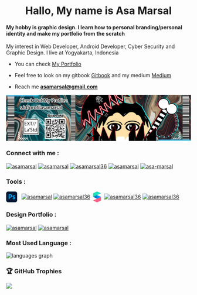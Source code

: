 <h1 align="center">Hallo, My name is Asa Marsal</h1>

#### My hobby is graphic design. I learn how to personal branding/personal identity and make my portfolio from the scratch
My interest in Web Developer, Android Developer, Cyber Security and Graphic Design. I live at Yogyakarta, Indonesia

- You can check [My Portfolio](https://s.id/profilasamarsal)
- Feel free to look on my gitbook [Gitbook](https://asamarsal.gitbook.io) and my medium [Medium](https://medium.com/@asamarsal)

- Reach me **asamarsal@gmail.com**

<img align='center' src='https://github.com/asamarsal/asamarsal/blob/main/img/finalgitbarz.gif' width='900"'>

#### <h3 align="left">Connect with me :</h3>
<p align="left">
<a href="https://instagram.com/asamarsal" target="blank"><img align="center" src="https://raw.githubusercontent.com/rahuldkjain/github-profile-readme-generator/master/src/images/icons/Social/instagram.svg" alt="asamarsal" height="30" width="40" /></a>
<a href="https://linkedin.com/in/asamarsal" target="blank"><img align="center" src="https://raw.githubusercontent.com/rahuldkjain/github-profile-readme-generator/master/src/images/icons/Social/linked-in-alt.svg" alt="asamarsal" height="30" width="40" /></a>
<a href="https://www.youtube.com/c/asamarsal36" target="blank"><img align="center" src="https://raw.githubusercontent.com/rahuldkjain/github-profile-readme-generator/master/src/images/icons/Social/youtube.svg" alt="asamarsal36" height="30" width="40" /></a>
<a href="https://twitter.com/asamarsal" target="blank"><img align="center" src="https://raw.githubusercontent.com/rahuldkjain/github-profile-readme-generator/master/src/images/icons/Social/twitter.svg" alt="asamarsal" height="30" width="40" /></a>
<a href="https://stackoverflow.com/users/22789915/asa-marsal" target="blank"><img align="center" src="https://img.shields.io/badge/-Stackoverflow-FE7A16?logo=stack-overflow&logoColor=white" alt="asa-marsal" height="30"width="40" /></a>
</p>

#### <h3 align="left">Tools :</h3>
<p align="left">
<a href="https://www.photoshop.com/en" target="blank"><img align="center" src="https://raw.githubusercontent.com/asamarsal/asamarsal/refs/heads/main/img/ps.png" alt="asamarsal" height="30" width="30" style="margin-right: 10;"/></a>&nbsp;&nbsp;
<a href="https://www.adobe.com/in/products/illustrator.html" target="blank"><img align="center" src="https://www.vectorlogo.zone/logos/adobe_illustrator/adobe_illustrator-icon.svg" alt="asamarsal" height="30" width="30" /></a>
<a href="https://www.figma.com/" target="blank"><img align="center" src="https://www.vectorlogo.zone/logos/figma/figma-icon.svg" alt="asamarsal36" height="30" width="40" /></a>
<a href="https://sparkar.facebook.com/ar-studio/" target="blank"><img align="center" src="https://github.com/asamarsal/asamarsal/blob/main/img/sparkar1.png" alt="asamarsal36" height="30" width="30" /></a>
<a href="https://soundcloud.com/asamarsal" target="blank"><img align="center" src="https://www.image-line.com/wp-content/themes/intracto/build/images/fl-header-logo.png" alt="asamarsal36" height="30" width="40" /></a>
<a href="https://soundcloud.com/asamarsal" target="blank"><img align="center" src="https://icons.iconarchive.com/icons/danleech/simple/256/soundcloud-icon.png" alt="asamarsal36" height="30" width="30" /></a>
</p>

#### <h3 align="left">Design Portfolio :</h3>
<a href="https://www.behance.net/asamarsal" target="blank"><img align="center" src="https://raw.githubusercontent.com/rahuldkjain/github-profile-readme-generator/master/src/images/icons/Social/behance.svg" alt="asamarsal" height="30" width="40" /></a>
<a href="https://dribbble.com/asamarsal" target="blank"><img align="center" src="https://raw.githubusercontent.com/rahuldkjain/github-profile-readme-generator/master/src/images/icons/Social/dribbble.svg" alt="asamarsal" height="30" width="40" /></a>

#### <h3 align="left">Most Used Language :</h3>
<img src="https://github-readme-stats.vercel.app/api/top-langs?username=asamarsal&locale=en&hide_title=false&layout=compact&card_width=320&langs_count=5&theme=dracula&hide_border=false&order=2" height="150" alt="languages graph"/>

#### <h3 align="left">🏆 GitHub Trophies</h3>
![](https://github-profile-trophy.vercel.app/?username=asamarsal&theme=radical&no-frame=false&no-bg=true&margin-w=4)
